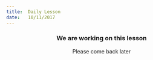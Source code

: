 ```yaml
---
title:  Daily Lesson
date:   10/11/2017
---
```


### <center>We are working on this lesson</center>
<center>Please come back later</center>